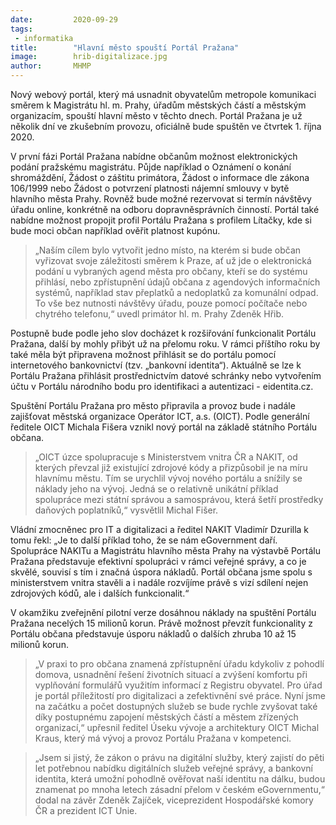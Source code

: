 ```yaml
---
date:         2020-09-29
tags:         
 - informatika
title:        "Hlavní město spouští Portál Pražana"
image: 	      hrib-digitalizace.jpg
author:       MHMP
---
```


Nový webový portál, který má usnadnit obyvatelům metropole komunikaci směrem k Magistrátu hl. m. Prahy, úřadům městských částí a městským organizacím, spouští hlavní město v těchto dnech. Portál Pražana je už několik dní ve zkušebním provozu, oficiálně bude spuštěn ve čtvrtek 1. října 2020.

V první fázi Portál Pražana nabídne občanům možnost elektronických podání pražskému magistrátu. Půjde například o Oznámení o konání shromáždění, Žádost o záštitu primátora, Žádost o informace dle zákona 106/1999 nebo Žádost o potvrzení platnosti nájemní smlouvy v bytě hlavního města Prahy. Rovněž bude možné rezervovat si termín návštěvy úřadu online, konkrétně na odboru dopravněsprávních činností. Portál také nabídne možnost propojit profil Portálu Pražana s profilem Lítačky, kde si bude moci občan například ověřit platnost kupónu.

> „Naším cílem bylo vytvořit jedno místo, na kterém si bude občan vyřizovat svoje záležitosti směrem k Praze, ať už jde o elektronická podání u vybraných agend města pro občany, kteří se do systému přihlásí, nebo zpřístupnění údajů občana z agendových informačních systémů, například stav přeplatků a nedoplatků za komunální odpad. To vše bez nutnosti návštěvy úřadu, pouze pomocí počítače nebo chytrého telefonu,“ uvedl primátor hl. m. Prahy Zdeněk Hřib.

Postupně bude podle jeho slov docházet k rozšiřování funkcionalit Portálu Pražana, další by mohly přibýt už na přelomu roku. V rámci příštího roku by také měla být připravena možnost přihlásit se do portálu pomocí internetového bankovnictví (tzv. „bankovní identita“). Aktuálně se lze k Portálu Pražana přihlásit prostřednictvím datové schránky nebo vytvořením účtu v Portálu národního bodu pro identifikaci a autentizaci - eidentita.cz.

Spuštění Portálu Pražana pro město připravila a provoz bude i nadále zajišťovat městská organizace Operátor ICT, a.s. (OICT). Podle generální ředitele OICT Michala Fišera vznikl nový portál na základě státního Portálu občana. 

> „OICT úzce spolupracuje s Ministerstvem vnitra ČR a NAKIT, od kterých převzal již existující zdrojové kódy a přizpůsobil je na míru hlavnímu městu. Tím se urychlil vývoj nového portálu a snížily se náklady jeho na vývoj. Jedná se o relativně unikátní příklad spolupráce mezi státní správou a samosprávou, která šetří prostředky daňových poplatníků,“ vysvětlil Michal Fišer.

Vládní zmocněnec pro IT a digitalizaci a ředitel NAKIT Vladimír Dzurilla k tomu řekl: „Je to další příklad toho, že se nám eGovernment daří. Spolupráce NAKITu a Magistrátu hlavního města Prahy na výstavbě Portálu Pražana představuje efektivní spolupráci v rámci veřejné správy, a co je skvělé, souvisí s tím i značná úspora nákladů. Portál občana jsme spolu s ministerstvem vnitra stavěli a i nadále rozvíjíme právě s vizí sdílení nejen zdrojových kódů, ale i dalších funkcionalit.“

V okamžiku zveřejnění pilotní verze dosáhnou náklady na spuštění Portálu Pražana necelých 15 milionů korun. Právě možnost převzít funkcionality z Portálu občana představuje úsporu nákladů o dalších zhruba 10 až 15 milionů korun.

> „V praxi to pro občana znamená zpřístupnění úřadu kdykoliv z pohodlí domova, usnadnění řešení životních situací a zvýšení komfortu při vyplňování formulářů využitím informací z Registru obyvatel. Pro úřad je portál příležitostí pro digitalizaci a zefektivnění své práce. Nyní jsme na začátku a počet dostupných služeb se bude rychle zvyšovat také díky postupnému zapojení městských částí a městem zřízených organizací,“ upřesnil ředitel Úseku vývoje a architektury OICT Michal Kraus, který má vývoj a provoz Portálu Pražana v kompetenci.

> „Jsem si jistý, že zákon o právu na digitální služby, který zajistí do pěti let potřebnou nabídku digitálních služeb veřejné správy, a bankovní identita, která umožní pohodlně ověřovat naší identitu na dálku, budou znamenat po mnoha letech zásadní přelom v českém eGovernmentu,“ dodal na závěr Zdeněk Zajíček, viceprezident Hospodářské komory ČR a prezident ICT Unie.
